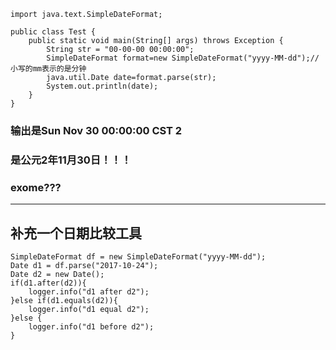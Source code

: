 ```
import java.text.SimpleDateFormat;

public class Test {
	public static void main(String[] args) throws Exception {
		String str = "00-00-00 00:00:00";
		SimpleDateFormat format=new SimpleDateFormat("yyyy-MM-dd");//小写的mm表示的是分钟  
		java.util.Date date=format.parse(str);
		System.out.println(date);
	}
}
```
### 输出是Sun Nov 30 00:00:00 CST 2
### 是公元2年11月30日！！！
### exome???

---
补充一个日期比较工具
---
```
SimpleDateFormat df = new SimpleDateFormat("yyyy-MM-dd");
Date d1 = df.parse("2017-10-24");
Date d2 = new Date();
if(d1.after(d2)){
	logger.info("d1 after d2");
}else if(d1.equals(d2)){
	logger.info("d1 equal d2");
}else {
	logger.info("d1 before d2");
}
```

